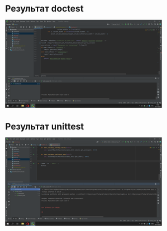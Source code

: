 # Результат doctest

![img_1.png](testing_result/img_1.png)

# Результат unittest
![img_2.png](testing_result/img_2.png)